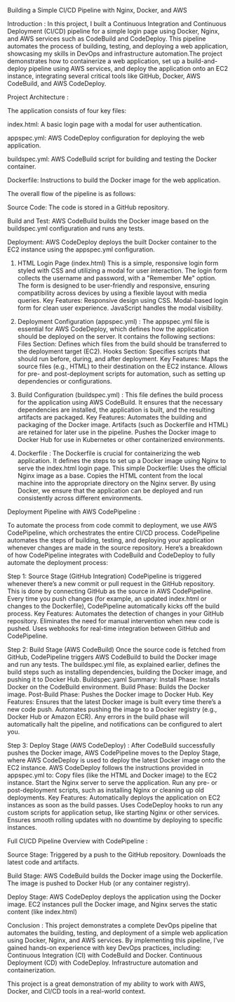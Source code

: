 Building a Simple CI/CD Pipeline with Nginx, Docker, and AWS

Introduction : 
        In this project, I built a Continuous Integration and Continuous Deployment (CI/CD) pipeline for a simple login page using Docker, Nginx, and AWS services such as CodeBuild and CodeDeploy. 
        This pipeline automates the process of building, testing, and deploying a web application, showcasing my skills in DevOps and infrastructure automation.The project demonstrates 
        how to containerize a web application, set up a build-and-deploy pipeline using AWS services, and deploy the application onto an EC2 instance, integrating several critical tools like GitHub, Docker, AWS CodeBuild, and AWS CodeDeploy.

Project Architecture : 

The application consists of four key files:

index.html: A basic login page with a modal for user authentication.

appspec.yml: AWS CodeDeploy configuration for deploying the web application.

buildspec.yml: AWS CodeBuild script for building and testing the Docker container.

Dockerfile: Instructions to build the Docker image for the web application.

The overall flow of the pipeline is as follows:

Source Code: The code is stored in a GitHub repository.

Build and Test: AWS CodeBuild builds the Docker image based on the buildspec.yml configuration and runs any tests.

Deployment: AWS CodeDeploy deploys the built Docker container to the EC2 instance using the appspec.yml configuration.

1. HTML Login Page (index.html)
        This is a simple, responsive login form styled with CSS and utilizing a modal for user interaction. The login form collects the username and password, with a "Remember Me" option.
        The form is designed to be user-friendly and responsive, ensuring compatibility across devices by using a flexible layout with media queries.
    Key Features:
        Responsive design using CSS.
        Modal-based login form for clean user experience.
        JavaScript handles the modal visibility.

2. Deployment Configuration (appspec.yml) :
        The appspec.yml file is essential for AWS CodeDeploy, which defines how the application should be deployed on the server. It contains the following sections:
        Files Section: Defines which files from the build should be transferred to the deployment target (EC2).
        Hooks Section: Specifies scripts that should run before, during, and after deployment.
    Key Features:
        Maps the source files (e.g., HTML) to their destination on the EC2 instance.
        Allows for pre- and post-deployment scripts for automation, such as setting up dependencies or configurations.

3. Build Configuration (buildspec.yml) :
        This file defines the build process for the application using AWS CodeBuild. It ensures that the necessary dependencies are installed, the application is built, and the resulting artifacts are packaged.
    Key Features:
        Automates the building and packaging of the Docker image.
        Artifacts (such as Dockerfile and HTML) are retained for later use in the pipeline.
        Pushes the Docker image to Docker Hub for use in Kubernetes or other containerized environments.

4. Dockerfile : 
        The Dockerfile is crucial for containerizing the web application. It defines the steps to set up a Docker image using Nginx to serve the index.html login page.
      This simple Dockerfile:
        Uses the official Nginx image as a base.
        Copies the HTML content from the local machine into the appropriate directory on the Nginx server.
        By using Docker, we ensure that the application can be deployed and run consistently across different environments.

Deployment Pipeline with AWS CodePipeline :

To automate the process from code commit to deployment, we use AWS CodePipeline, which orchestrates the entire CI/CD process. 
CodePipeline automates the steps of building, testing, and deploying your application whenever changes are made in the source repository.
Here’s a breakdown of how CodePipeline integrates with CodeBuild and CodeDeploy to fully automate the deployment process:

Step 1: Source Stage (GitHub Integration)
      CodePipeline is triggered whenever there’s a new commit or pull request in the GitHub repository.
      This is done by connecting GitHub as the source in AWS CodePipeline. Every time you push changes (for example, an updated index.html or changes to the Dockerfile), 
      CodePipeline automatically kicks off the build process.
Key Features:
      Automates the detection of changes in your GitHub repository.
      Eliminates the need for manual intervention when new code is pushed.
      Uses webhooks for real-time integration between GitHub and CodePipeline.

Step 2: Build Stage (AWS CodeBuild)
      Once the source code is fetched from GitHub, CodePipeline triggers AWS CodeBuild to build the Docker image and run any tests. 
      The buildspec.yml file, as explained earlier, defines the build steps such as installing dependencies, building the Docker image, and pushing it to Docker Hub.
    Buildspec.yaml Summary:
      Install Phase: Installs Docker on the CodeBuild environment.
      Build Phase: Builds the Docker image.
      Post-Build Phase: Pushes the Docker image to Docker Hub.
Key Features:
      Ensures that the latest Docker image is built every time there’s a new code push.
      Automates pushing the image to a Docker registry (e.g., Docker Hub or Amazon ECR).
      Any errors in the build phase will automatically halt the pipeline, and notifications can be configured to alert you.

Step 3: Deploy Stage (AWS CodeDeploy) :
      After CodeBuild successfully pushes the Docker image, AWS CodePipeline moves to the Deploy Stage, where AWS CodeDeploy is used to deploy the latest Docker image onto the EC2 instance.
      AWS CodeDeploy follows the instructions provided in appspec.yml to:
      Copy files (like the HTML and Docker image) to the EC2 instance.
      Start the Nginx server to serve the application.
      Run any pre- or post-deployment scripts, such as installing Nginx or cleaning up old deployments.
Key Features:
      Automatically deploys the application on EC2 instances as soon as the build passes.
      Uses CodeDeploy hooks to run any custom scripts for application setup, like starting Nginx or other services.
      Ensures smooth rolling updates with no downtime by deploying to specific instances.

Full CI/CD Pipeline Overview with CodePipeline : 

Source Stage:
        Triggered by a push to the GitHub repository.
        Downloads the latest code and artifacts.

Build Stage:
        AWS CodeBuild builds the Docker image using the Dockerfile.
        The image is pushed to Docker Hub (or any container registry).

Deploy Stage:
        AWS CodeDeploy deploys the application using the Docker image.
        EC2 instances pull the Docker image, and Nginx serves the static content (like index.html)

Conclusion :
        This project demonstrates a complete DevOps pipeline that automates the building, testing, and deployment of a 
        simple web application using Docker, Nginx, and AWS services. By implementing this pipeline, I’ve gained hands-on experience with key DevOps practices, including:
      Continuous Integration (CI) with CodeBuild and Docker.
      Continuous Deployment (CD) with CodeDeploy.
      Infrastructure automation and containerization.

This project is a great demonstration of my ability to work with AWS, Docker, and CI/CD tools in a real-world context.


